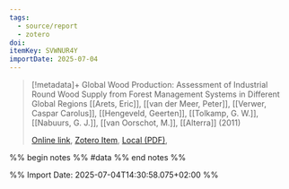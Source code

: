 ```yaml
---
tags:
  - source/report
  - zotero
doi: 
itemKey: SVWNUR4Y
importDate: 2025-07-04
---
```

>[!metadata]+
> Global Wood Production: Assessment of Industrial Round Wood Supply from Forest Management Systems in Different Global Regions
> [[Arets, Eric]], [[van der Meer, Peter]], [[Verwer, Caspar Carolus]], [[Hengeveld, Geerten]], [[Tolkamp, G. W.]], [[Nabuurs, G. J.]], [[van Oorschot, M.]], 
> [[Alterra]] (2011)
> 
> [Online link](), [Zotero Item](zotero://select/library/items/SVWNUR4Y), [Local (PDF)](file://C:/Users/aburg/Documents/references/zotero/storage/4ZUU89PT/Verwer_68PUBLICATIONS.pdf), 

%% begin notes %%
#data
%% end notes %%

%% Import Date: 2025-07-04T14:30:58.075+02:00 %%

